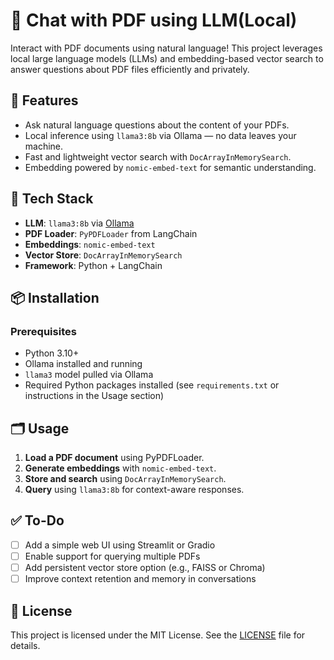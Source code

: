 # 💬 Chat with PDF using LLM(Local)

Interact with PDF documents using natural language! This project leverages local large language models (LLMs) and embedding-based vector search to answer questions about PDF files efficiently and privately.

## 🚀 Features

- Ask natural language questions about the content of your PDFs.
- Local inference using `llama3:8b` via Ollama — no data leaves your machine.
- Fast and lightweight vector search with `DocArrayInMemorySearch`.
- Embedding powered by `nomic-embed-text` for semantic understanding.

## 🧠 Tech Stack

- **LLM**: `llama3:8b` via [Ollama](https://ollama.com/)
- **PDF Loader**: `PyPDFLoader` from LangChain
- **Embeddings**: `nomic-embed-text`
- **Vector Store**: `DocArrayInMemorySearch`
- **Framework**: Python + LangChain

## 📦 Installation

### Prerequisites

- Python 3.10+
- Ollama installed and running
- `llama3` model pulled via Ollama
- Required Python packages installed (see `requirements.txt` or instructions in the Usage section)

## 🗂️ Usage

1. **Load a PDF document** using PyPDFLoader.
2. **Generate embeddings** with `nomic-embed-text`.
3. **Store and search** using `DocArrayInMemorySearch`.
4. **Query** using `llama3:8b` for context-aware responses.

## ✅ To-Do

- [ ] Add a simple web UI using Streamlit or Gradio
- [ ] Enable support for querying multiple PDFs
- [ ] Add persistent vector store option (e.g., FAISS or Chroma)
- [ ] Improve context retention and memory in conversations

## 📄 License

This project is licensed under the MIT License. See the [LICENSE](LICENSE) file for details.
